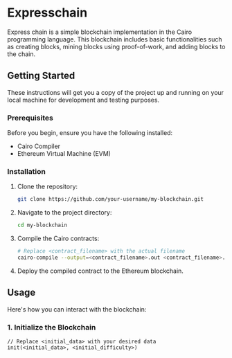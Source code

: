 # Expresschain

Express chain is a simple blockchain implementation in the Cairo programming language. This blockchain includes basic functionalities such as creating blocks, mining blocks using proof-of-work, and adding blocks to the chain.

## Getting Started

These instructions will get you a copy of the project up and running on your local machine for development and testing purposes.

### Prerequisites

Before you begin, ensure you have the following installed:

- Cairo Compiler
- Ethereum Virtual Machine (EVM)

### Installation

1. Clone the repository:

    ```bash
    git clone https://github.com/your-username/my-blockchain.git
    ```

2. Navigate to the project directory:

    ```bash
    cd my-blockchain
    ```

3. Compile the Cairo contracts:

    ```bash
    # Replace <contract_filename> with the actual filename
    cairo-compile --output=<contract_filename>.out <contract_filename>.cairo
    ```

4. Deploy the compiled contract to the Ethereum blockchain.

## Usage

Here's how you can interact with the blockchain:

### 1. Initialize the Blockchain

```cairo
// Replace <initial_data> with your desired data
init(<initial_data>, <initial_difficulty>)
